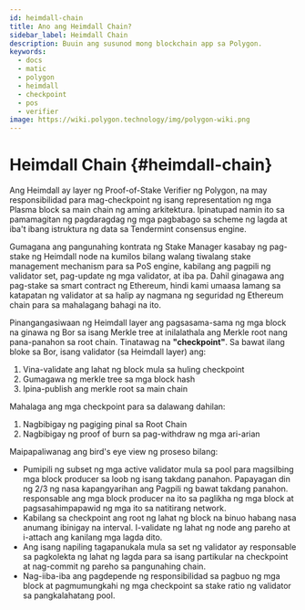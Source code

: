```yaml
---
id: heimdall-chain
title: Ano ang Heimdall Chain?
sidebar_label: Heimdall Chain
description: Buuin ang susunod mong blockchain app sa Polygon.
keywords:
  - docs
  - matic
  - polygon
  - heimdall
  - checkpoint
  - pos
  - verifier
image: https://wiki.polygon.technology/img/polygon-wiki.png
---
```


# Heimdall Chain {#heimdall-chain}

Ang Heimdall ay layer ng Proof-of-Stake Verifier ng Polygon, na may responsibilidad para mag-checkpoint ng isang representation ng mga Plasma block sa main chain ng aming arkitektura. Ipinatupad namin ito sa pamamagitan ng pagdaragdag ng mga pagbabago sa scheme ng lagda at iba't ibang istruktura ng data sa Tendermint consensus engine.

Gumagana ang pangunahing kontrata ng Stake Manager kasabay ng pag-stake ng Heimdall node na kumilos bilang walang tiwalang stake management mechanism para sa PoS engine, kabilang ang pagpili ng validator set, pag-update ng mga validator, at iba pa. Dahil ginagawa ang pag-stake sa smart contract ng Ethereum, hindi kami umaasa lamang sa katapatan ng validator at sa halip ay nagmana ng seguridad ng Ethereum chain para sa mahalagang bahagi na ito.

Pinangangasiwaan ng Heimdall layer ang pagsasama-sama ng mga block na ginawa ng Bor sa isang Merkle tree at inilalathala ang Merkle root nang pana-panahon sa root chain. Tinatawag na **"checkpoint"**. Sa bawat ilang bloke sa Bor, isang validator (sa Heimdall layer) ang:

1. Vina-validate ang lahat ng block mula sa huling checkpoint
2. Gumagawa ng merkle tree sa mga block hash
3. Ipina-publish ang merkle root sa main chain

Mahalaga ang mga checkpoint para sa dalawang dahilan:

1. Nagbibigay ng pagiging pinal sa Root Chain
2. Nagbibigay ng proof of burn sa pag-withdraw ng mga ari-arian

Maipapaliwanag ang bird's eye view ng proseso bilang:

- Pumipili ng subset ng mga active validator mula sa pool para magsilbing mga block producer sa loob ng isang takdang panahon. Papayagan din ng 2/3 ng nasa kapangyarihan ang Pagpili ng bawat takdang panahon. responsable ang mga block producer na ito sa paglikha ng mga block at pagsasahimpapawid ng mga ito sa natitirang network.
- Kabilang sa checkpoint ang root ng lahat ng block na binuo habang nasa anumang ibinigay na interval. I-validate ng lahat ng node ang pareho at i-attach ang kanilang mga lagda dito.
- Ang isang napiling tagapanukala mula sa set ng validator ay responsable sa pagkolekta ng lahat ng lagda para sa isang partikular na checkpoint at nag-commit ng pareho sa pangunahing chain.
- Nag-iiba-iba ang pagdepende ng responsibilidad sa pagbuo ng mga block at pagmumungkahi ng mga checkpoint sa stake ratio ng validator sa pangkalahatang pool.
